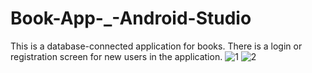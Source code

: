 # Book-App-_-Android-Studio
This is a database-connected application for books.
There is a login or registration screen for new users in the application.
![1](https://user-images.githubusercontent.com/112755848/213519538-5d159b56-4b01-4703-82a2-5b56a601215d.JPG)
![2](https://user-images.githubusercontent.com/112755848/213519543-8ac1d696-f075-4bf8-bae8-10c4b006ea8b.JPG)

